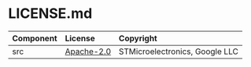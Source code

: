 # LICENSE.md

| Component                            | License              | Copyright |
|:---------                            |:-------              |:----------|
| src                                  | [Apache-2.0](./src/LICENSE.md)              | STMicroelectronics, Google LLC  |



